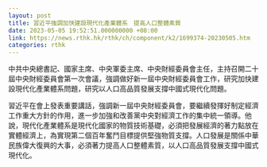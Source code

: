 ```yaml
---
layout: post
title: 習近平強調加快建設現代化產業體系　提高人口整體素質
date: 2023-05-05 19:52:51.000000000 +08:00
link: https://news.rthk.hk/rthk/ch/component/k2/1699374-20230505.htm
categories: rthk
---
```


中共中央總書記、國家主席、中央軍委主席、中央財經委員會主任，主持召開二十屆中央財經委員會第一次會議，強調做好新一屆中央財經委員會工作，研究加快建設現代化產業體系問題，研究以人口高品質發展支撐中國式現代化問題。

習近平在會上發表重要講話，強調新一屆中央財經委員會，要繼續發揮好制定經濟工作重大方針的作用，進一步加強和改善黨中央對經濟工作的集中統一領導。他說，現代化產業體系是現代化國家的物質技術基礎，必須把發展經濟的著力點放在實體經濟上，為實現第二個百年奮鬥目標提供堅強物質支撐。人口發展是關係中華民族偉大復興的大事，必須著力提高人口整體素質，以人口高品質發展支撐中國式現代化。
